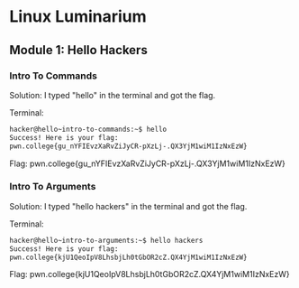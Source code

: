 # Linux Luminarium

## Module 1: Hello Hackers

### Intro To Commands

Solution: I typed "hello" in the terminal and got the flag.

Terminal: 
```bash
hacker@hello~intro-to-commands:~$ hello
Success! Here is your flag:
pwn.college{gu_nYFIEvzXaRvZiJyCR-pXzLj-.QX3YjM1wiM1IzNxEzW}
```
Flag: 
pwn.college{gu_nYFIEvzXaRvZiJyCR-pXzLj-.QX3YjM1wiM1IzNxEzW}

### Intro To Arguments

Solution: I typed "hello hackers" in the terminal and got the flag.

Terminal: 
```bash
hacker@hello~intro-to-arguments:~$ hello hackers
Success! Here is your flag:
pwn.college{kjU1QeoIpV8LhsbjLh0tGbOR2cZ.QX4YjM1wiM1IzNxEzW}
```
Flag: 
pwn.college{kjU1QeoIpV8LhsbjLh0tGbOR2cZ.QX4YjM1wiM1IzNxEzW}
